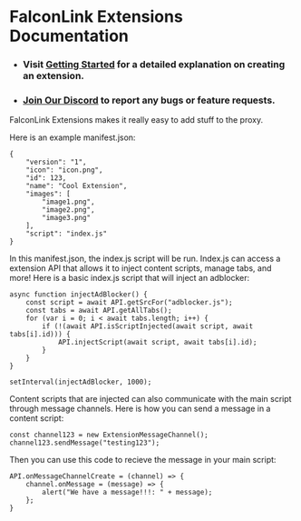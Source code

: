 # FalconLink Extensions Documentation
- ### Visit [Getting Started](/gettingstarted) for a detailed explanation on creating an extension.
- ### [Join Our Discord](https://discord.gg/TSp7qKf4wY) to report any bugs or feature requests.

FalconLink Extensions makes it really easy to add stuff to the proxy.

Here is an example manifest.json:

    {
        "version": "1",
        "icon": "icon.png",
        "id": 123,
        "name": "Cool Extension",
        "images": [
            "image1.png",
            "image2.png",
            "image3.png"
        ],
        "script": "index.js"
    }
In this manifest.json, the index.js script will be run. Index.js can access a extension API that allows it to inject content scripts, manage tabs, and more!
Here is a basic index.js script that will inject an adblocker:

    async function injectAdBlocker() {
        const script = await API.getSrcFor("adblocker.js");
        const tabs = await API.getAllTabs();
        for (var i = 0; i < await tabs.length; i++) {
            if (!(await API.isScriptInjected(await script, await tabs[i].id))) {
                API.injectScript(await script, await tabs[i].id);
            }
        }
    }

    setInterval(injectAdBlocker, 1000);

Content scripts that are injected can also communicate with the main script through message channels. Here is how you can send a message in a content script:

    const channel123 = new ExtensionMessageChannel();
    channel123.sendMessage("testing123");

Then you can use this code to recieve the message in your main script:

    API.onMessageChannelCreate = (channel) => {
        channel.onMessage = (message) => {
            alert("We have a message!!!: " + message);
        };
    }